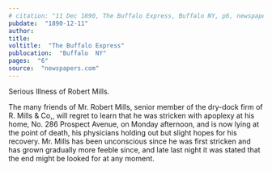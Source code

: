 ```yaml
---
# citation: "11 Dec 1890, The Buffalo Express, Buffalo NY, p6, newspapers.com."
pubdate:  "1890-12-11"
author: 
title: 
voltitle:  "The Buffalo Express"
publocation:  "Buffalo  NY"
pages:  "6"
source:  "newspapers.com"
---
```

Serious Illness of Robert Mills. 

The many friends of Mr. Robert Mills, senior member of the dry-dock firm of R. Mills & Co,, will regret to learn that he was stricken with apoplexy at his home, No. 286 Prospect Avenue, on Monday afternoon, and is now lying at the point of death, his physicians holding out but slight hopes for his recovery. Mr. Mills has been unconscious since he was first stricken and has grown gradually more feeble since, and late last night it was stated that the end might be looked for at any moment.

